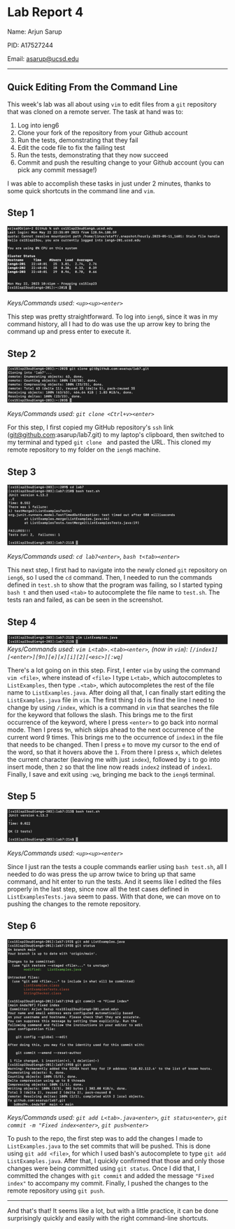 # Lab Report 4
Name: Arjun Sarup

PID: A17527244

Email: asarup@ucsd.edu

---

## Quick Editing From the Command Line

This week's lab was all about using `vim` to edit files from a `git` repository that was cloned on a remote server. The task at hand was to:

1. Log into ieng6
2. Clone your fork of the repository from your Github account
3. Run the tests, demonstrating that they fail
4. Edit the code file to fix the failing test
5. Run the tests, demonstrating that they now succeed
6. Commit and push the resulting change to your Github account (you can pick any commit message!)

I was able to accomplish these tasks in just under 2 minutes, thanks to some quick shortcuts in the command line and `vim`.


## Step 1

![Logging into `ieng6`](step1.png)

*Keys/Commands used: `<up><up><enter>`*

This step was pretty straightforward. To log into `ieng6`, since it was in my command history, all I had to do was use the up arrow key to bring the command up and press enter to execute it.


## Step 2

![Cloning repository](step2.png)

*Keys/Commands used: `git clone <Ctrl+v><enter>`*

For this step, I first copied my GitHub repository's `ssh` link (git@github.com:asarup/lab7.git) to my laptop's clipboard, then switched to my terminal and typed `git clone ` and pasted the URL. This cloned my remote repository to my folder on the `ieng6` machine. 


## Step 3

![Failing tests](step3.png)

*Keys/Commands used: `cd lab7<enter>`, `bash t<tab><enter>`*

This next step, I first had to navigate into the newly cloned `git` repository on `ieng6`, so I used the `cd` command. Then, I needed to run the commands defined in `test.sh` to show that the program was failing, so I started typing `bash t` and then used `<tab>` to autocomplete the file name to `test.sh`. The tests ran and failed, as can be seen in the screenshot.


## Step 4

![Editing in `vim`](step4.png)
*Keys/Commands used: `vim L<tab>.<tab><enter>`, (now in `vim`): `[/index1][<enter>][9n][e][x][i][2][<esc>][:wq]`*

There's a lot going on in this step. First, I enter `vim` by using the command `vim <file>`, where instead of `<file>` I type `L<tab>`, which autocompletes to `ListExamples`, then type `.<tab>`, which autocompletes the rest of the file name to `ListExamples.java`. After doing all that, I can finally start editing the `ListExamples.java` file in `vim`. The first thing I do is find the line I need to change by using `/index`, which is a command in `vim` that searches the file for the keyword that follows the slash. This brings me to the first occurrence of the keyword, where I press `<enter>` to go back into normal mode. Then I press `9n`, which skips ahead to the next occurrence of the current word 9 times. This brings me to the occurrence of `index1` in the file that needs to be changed. Then I press `e` to move my cursor to the end of the word, so that it hovers above the `1`. From there I press `x`, which deletes the current character (leaving me with just `index`), followed by `i` to go into insert mode, then `2` so that the line now reads `index2` instead of `index1`. Finally, I save and exit using `:wq`, bringing me back to the `ieng6` terminal.


## Step 5

![Passing tests](step5.png)

*Keys/Commands used: `<up><up><enter>`*

Since I just ran the tests a couple commands earlier using `bash test.sh`, all I needed to do was press the up arrow twice to bring up that same command, and hit enter to run the tests. And it seems like I edited the files properly in the last step, since now all the test cases defined in `ListExamplesTests.java` seem to pass. With that done, we can move on to pushing the changes to the remote repository.


## Step 6

![Pushing to repo](step6.png)

*Keys/Commands used: `git add L<tab>.java<enter>`, `git status<enter>`, `git commit -m "Fixed index<enter>`, `git push<enter>`*

To push to the repo, the first step was to add the changes I made to `ListExamples.java` to the set commits that will be pushed. This is done using `git add <file>`, for which I used bash's autocomplete to type `git add ListExamples.java`. After that, I quickly confirmed that those and only those changes were being committed using `git status`. Once I did that, I committed the changes with `git commit` and added the message `"Fixed index"` to accompany my commit. Finally, I pushed the changes to the remote repository using `git push`.

---

And that's that! It seems like a lot, but with a little practice, it can be done surprisingly quickly and easily with the right command-line shortcuts.


